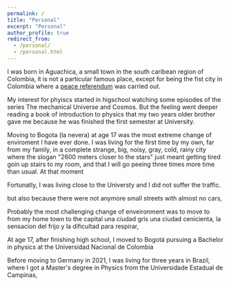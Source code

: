 ```yaml
---
permalink: /
title: "Personal"
excerpt: "Personal"
author_profile: true
redirect_from: 
  - /personal/
  - /personal.html
---
```

I was born in Aguachica, a small town in the south caribean region of Colombia, it is not a particular famous place, except for being the fist city in Colombia where a [peace referendum](https://web.comisiondelaverdad.co/actualidad/blogs/aguachica-25-anos-de-una-apuesta-por-la-vida-y-la-paz) was carried out.

<!---
but if you plan to visit, I higly recommend you to bring a mosquito repellent and only take a "mototaxi" if you are a fan of extreme "sports". There is a nice traditional music festival, and people is super warm, kind and full of artists  will tell you fantastic stories-->

My interest for phyiscs started in higschool watching some episodes of the series The mechanical Universe and Cosmos. But the feeling went deeper reading a book of introduction to physics that my two years older brother gave me because he was finished the first semester at University.  <!--- it is "Física general : con experimentos sencillos" by Antônio Máximo and Beatriz Alvarenga -->

Moving to Bogota (la nevera) at age 17 was the most extreme change of enviroment I have ever done. I was living for the first time by my own, far from my family, in a complete strange, big, noisy, gray, cold, rainy city where the slogan "2600 meters closer to the stars" just meant getting tired goin up stairs to my room, and that I will go peeing three times more time than usual. At that moment


Fortunatly, I was living close to the Universty and I did not suffer the traffic. 

but also because there were not anymore small streets with almost no cars, 

Probably the most challenging change of enveironment was to move to from my home town to the capital una ciudad gris una ciudad cenicienta, la sensacion del frijo y la dificultad para respirar, 

At age 17, after finishing high school, I moved to Bogotá pursuing a Bachelor in physics at the Universidad Nacional de Colombia

Before moving to Germany in 2021, I was living for three years in Brazil, where I got a Master's degree in Physics from the Universidade Estadual de Campinas, 

